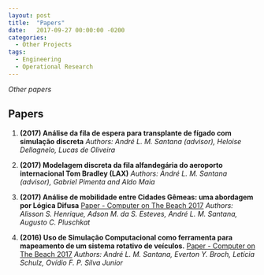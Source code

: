 ```yaml
---
layout: post
title:  "Papers"
date:   2017-09-27 00:00:00 -0200
categories:
  - Other Projects
tags:
  - Engineering
  - Operational Research 
---
```


*Other papers*

## Papers

1. **(2017) Análise da fila de espera para transplante de fígado com simulação discreta**
*Authors: André L. M. Santana (advisor), Heloise Dellagnelo, Lucas de Oliveira*

2. **(2017) Modelagem discreta da fila alfandegária do aeroporto internacional Tom Bradley (LAX)**
*Authors: André L. M. Santana (advisor), Gabriel Pimenta and Aldo Maia*

3. **(2017) Análise de mobilidade entre Cidades Gêmeas: uma abordagem por Lógica Difusa**
[Paper - Computer on The Beach 2017](https://siaiap32.univali.br/seer/index.php/acotb/article/view/10626/5964)
*Authors: Alisson S. Henrique,	Adson M. da S. Esteves,	André L. M. Santana, Augusto C. Pluschkat*

4. **(2016) Uso de Simulação Computacional como ferramenta para mapeamento de um sistema rotativo de veículos.**
[Paper - Computer on The Beach 2017](http://www.simpep.feb.unesp.br/abrir_arquivo_pdf.php?tipo=artigo&evento=10&art=1284&cad=23587&opcao=com_id)
*Authors: André L. M. Santana, Everton Y. Broch, Letícia Schulz, Ovídio F. P. Silva Junior*